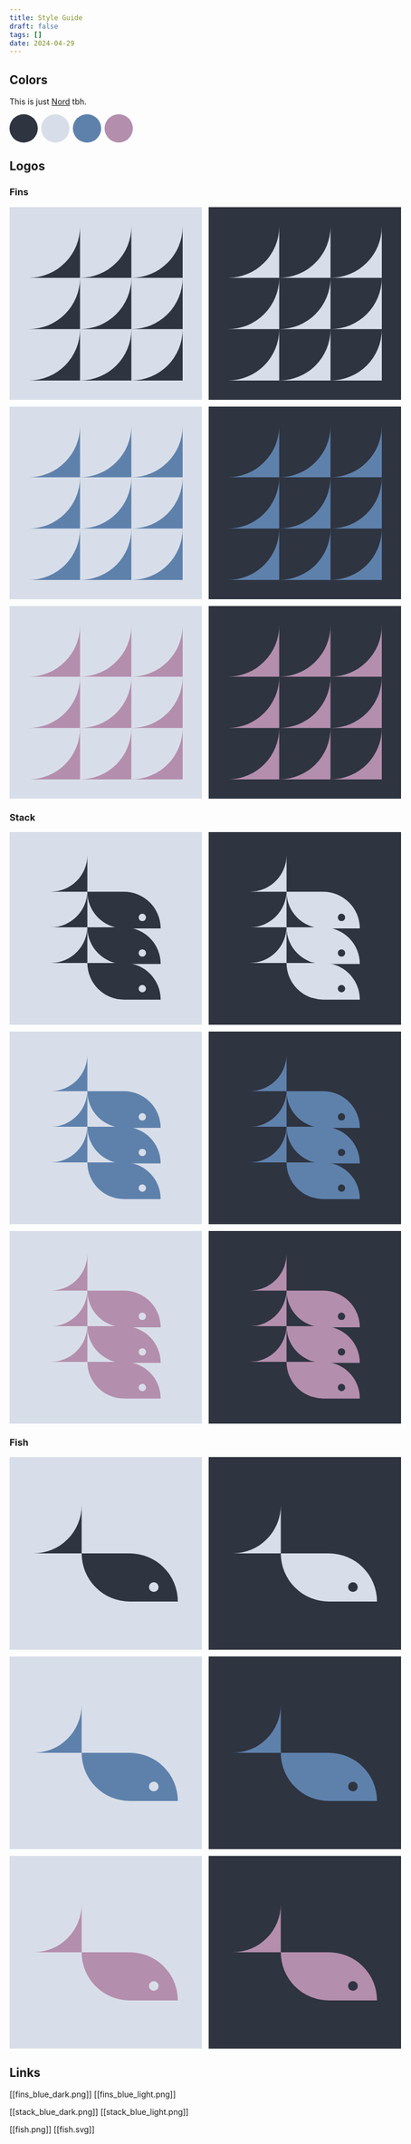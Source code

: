 ```yaml
---
title: Style Guide
draft: false
tags: []
date: 2024-04-29
---
```

## Colors

This is just [Nord](https://www.nordtheme.com/) tbh.

<div style="display: flex; gap: 6px; flex-wrap: no-wrap;">
<div style="height: 50px; width: 50px; border-radius: 50%; background-color: #2E3440;"></div>
<div style="height: 50px; width: 50px; border-radius: 50%; background-color: #D8DEE9;"></div>
<div style="height: 50px; width: 50px; border-radius: 50%; background-color: #5E81AC;"></div>
<div style="height: 50px; width: 50px; border-radius: 50%; background-color: #B48EAD;"></div>
</div>

## Logos

<style>
.grid {
    display: flex;
    flex-wrap: wrap;
    width: 724px;
    gap: 12px;
}

.grid div{
    height: 340px;
    width: 340px;
    display: flex;
    justify-content: center;
    align-items: center;
}

.grid div svg {
    height: 80%;
    width: 80%;
}

.div1 {
    background-color: #D8DEE9;
    color: #2E3440;
}

.div2 {
    background-color: #2E3440;
    color: #D8DEE9;
}

.div3 {
    background-color: #D8DEE9;
    color: #5E81AC;
}

.div4 {
    background-color: #2E3440;
    color: #5E81AC;
}

.div5 {
    background-color: #D8DEE9;
    color: #B48EAD;
}

.div6 {
    background-color: #2E3440;
    color: #B48EAD;
}
</style>

### Fins

<div class="grid">
<div class="div1">
<svg version="1.1" width="300" height="300" viewBox="0 0 300 300" xmlns="http://www.w3.org/2000/svg">
<path stroke="none" fill="currentColor" d="M100,0 v100 h-100 a100,100 0 0 0 100,-100 z" />
<path stroke="none" fill="currentColor" d="M100,100 v100 h-100 a100,100 0 0 0 100,-100 z" />
<path stroke="none" fill="currentColor" d="M100,200 v100 h-100 a100,100 0 0 0 100,-100 z" />

<path stroke="none" fill="currentColor" d="M200,0 v100 h-100 a100,100 0 0 0 100,-100 z" />
<path stroke="none" fill="currentColor" d="M200,100 v100 h-100 a100,100 0 0 0 100,-100 z" />
<path stroke="none" fill="currentColor" d="M200,200 v100 h-100 a100,100 0 0 0 100,-100 z" />

<path stroke="none" fill="currentColor" d="M300,0 v100 h-100 a100,100 0 0 0 100,-100 z" />
<path stroke="none" fill="currentColor" d="M300,100 v100 h-100 a100,100 0 0 0 100,-100 z" />
<path stroke="none" fill="currentColor" d="M300,200 v100 h-100 a100,100 0 0 0 100,-100 z" />
</svg>
</div>
<div class="div2">
<svg version="1.1" width="300" height="300" viewBox="0 0 300 300" xmlns="http://www.w3.org/2000/svg">
<path stroke="none" fill="currentColor" d="M100,0 v100 h-100 a100,100 0 0 0 100,-100 z" />
<path stroke="none" fill="currentColor" d="M100,100 v100 h-100 a100,100 0 0 0 100,-100 z" />
<path stroke="none" fill="currentColor" d="M100,200 v100 h-100 a100,100 0 0 0 100,-100 z" />

<path stroke="none" fill="currentColor" d="M200,0 v100 h-100 a100,100 0 0 0 100,-100 z" />
<path stroke="none" fill="currentColor" d="M200,100 v100 h-100 a100,100 0 0 0 100,-100 z" />
<path stroke="none" fill="currentColor" d="M200,200 v100 h-100 a100,100 0 0 0 100,-100 z" />

<path stroke="none" fill="currentColor" d="M300,0 v100 h-100 a100,100 0 0 0 100,-100 z" />
<path stroke="none" fill="currentColor" d="M300,100 v100 h-100 a100,100 0 0 0 100,-100 z" />
<path stroke="none" fill="currentColor" d="M300,200 v100 h-100 a100,100 0 0 0 100,-100 z" />
</svg>
</div>
<div class="div3">
<svg version="1.1" width="300" height="300" viewBox="0 0 300 300" xmlns="http://www.w3.org/2000/svg">
<path stroke="none" fill="currentColor" d="M100,0 v100 h-100 a100,100 0 0 0 100,-100 z" />
<path stroke="none" fill="currentColor" d="M100,100 v100 h-100 a100,100 0 0 0 100,-100 z" />
<path stroke="none" fill="currentColor" d="M100,200 v100 h-100 a100,100 0 0 0 100,-100 z" />

<path stroke="none" fill="currentColor" d="M200,0 v100 h-100 a100,100 0 0 0 100,-100 z" />
<path stroke="none" fill="currentColor" d="M200,100 v100 h-100 a100,100 0 0 0 100,-100 z" />
<path stroke="none" fill="currentColor" d="M200,200 v100 h-100 a100,100 0 0 0 100,-100 z" />

<path stroke="none" fill="currentColor" d="M300,0 v100 h-100 a100,100 0 0 0 100,-100 z" />
<path stroke="none" fill="currentColor" d="M300,100 v100 h-100 a100,100 0 0 0 100,-100 z" />
<path stroke="none" fill="currentColor" d="M300,200 v100 h-100 a100,100 0 0 0 100,-100 z" />
</svg>
</div>
<div class="div4">
<svg version="1.1" width="300" height="300" viewBox="0 0 300 300" xmlns="http://www.w3.org/2000/svg">
<path stroke="none" fill="currentColor" d="M100,0 v100 h-100 a100,100 0 0 0 100,-100 z" />
<path stroke="none" fill="currentColor" d="M100,100 v100 h-100 a100,100 0 0 0 100,-100 z" />
<path stroke="none" fill="currentColor" d="M100,200 v100 h-100 a100,100 0 0 0 100,-100 z" />

<path stroke="none" fill="currentColor" d="M200,0 v100 h-100 a100,100 0 0 0 100,-100 z" />
<path stroke="none" fill="currentColor" d="M200,100 v100 h-100 a100,100 0 0 0 100,-100 z" />
<path stroke="none" fill="currentColor" d="M200,200 v100 h-100 a100,100 0 0 0 100,-100 z" />

<path stroke="none" fill="currentColor" d="M300,0 v100 h-100 a100,100 0 0 0 100,-100 z" />
<path stroke="none" fill="currentColor" d="M300,100 v100 h-100 a100,100 0 0 0 100,-100 z" />
<path stroke="none" fill="currentColor" d="M300,200 v100 h-100 a100,100 0 0 0 100,-100 z" />
</svg>
</div>

<div class="div5">
<svg version="1.1" width="300" height="300" viewBox="0 0 300 300" xmlns="http://www.w3.org/2000/svg">
<path stroke="none" fill="currentColor" d="M100,0 v100 h-100 a100,100 0 0 0 100,-100 z" />
<path stroke="none" fill="currentColor" d="M100,100 v100 h-100 a100,100 0 0 0 100,-100 z" />
<path stroke="none" fill="currentColor" d="M100,200 v100 h-100 a100,100 0 0 0 100,-100 z" />

<path stroke="none" fill="currentColor" d="M200,0 v100 h-100 a100,100 0 0 0 100,-100 z" />
<path stroke="none" fill="currentColor" d="M200,100 v100 h-100 a100,100 0 0 0 100,-100 z" />
<path stroke="none" fill="currentColor" d="M200,200 v100 h-100 a100,100 0 0 0 100,-100 z" />

<path stroke="none" fill="currentColor" d="M300,0 v100 h-100 a100,100 0 0 0 100,-100 z" />
<path stroke="none" fill="currentColor" d="M300,100 v100 h-100 a100,100 0 0 0 100,-100 z" />
<path stroke="none" fill="currentColor" d="M300,200 v100 h-100 a100,100 0 0 0 100,-100 z" />
</svg>
</div>

<div class="div6">
<svg version="1.1" width="300" height="300" viewBox="0 0 300 300" xmlns="http://www.w3.org/2000/svg">
<path stroke="none" fill="currentColor" d="M100,0 v100 h-100 a100,100 0 0 0 100,-100 z" />
<path stroke="none" fill="currentColor" d="M100,100 v100 h-100 a100,100 0 0 0 100,-100 z" />
<path stroke="none" fill="currentColor" d="M100,200 v100 h-100 a100,100 0 0 0 100,-100 z" />

<path stroke="none" fill="currentColor" d="M200,0 v100 h-100 a100,100 0 0 0 100,-100 z" />
<path stroke="none" fill="currentColor" d="M200,100 v100 h-100 a100,100 0 0 0 100,-100 z" />
<path stroke="none" fill="currentColor" d="M200,200 v100 h-100 a100,100 0 0 0 100,-100 z" />

<path stroke="none" fill="currentColor" d="M300,0 v100 h-100 a100,100 0 0 0 100,-100 z" />
<path stroke="none" fill="currentColor" d="M300,100 v100 h-100 a100,100 0 0 0 100,-100 z" />
<path stroke="none" fill="currentColor" d="M300,200 v100 h-100 a100,100 0 0 0 100,-100 z" />
</svg>
</div>
</div>

### Stack

<div class="grid">
<div class="div1">
<svg version="1.1" width="320" height="420" viewBox="0 0 320 420" xmlns="http://www.w3.org/2000/svg">
<svg x="0" y="0" version="1.1" width="320" height="220" xmlns="http://www.w3.org/2000/svg">
<defs>
<mask id="hole">
<rect x="100" y="100" width="220" height="120" fill="white"/>
<circle cx="260" cy="180" r="10" fill="black"/>
</mask>
</defs>

<path stroke="none" fill="currentColor" d="M110,10 v100 h-100 a100,100 0 0 0 100,-100 z" />
<path stroke="none" fill="currentColor" mask="url(#hole)" d="M110,110 h100 a100,100 0 0 1 100,100 h-100 a100,100 0 0 1 -100,-100 v-100 z" />
</svg>
<svg x="0" y="97" version="1.1" width="320" height="220" xmlns="http://www.w3.org/2000/svg">
<defs>
<mask id="hole">
<rect x="100" y="100" width="220" height="120" fill="white"/>
<circle cx="260" cy="180" r="10" fill="black"/>
</mask>
</defs>

<path stroke="none" fill="currentColor" d="M110,10 v100 h-100 a100,100 0 0 0 100,-100 z" />
<path stroke="none" fill="currentColor" mask="url(#hole)" d="M110,110 h100 a100,100 0 0 1 100,100 h-100 a100,100 0 0 1 -100,-100 v-100 z" />
</svg>
<svg x="0" y="194" version="1.1" width="320" height="220" xmlns="http://www.w3.org/2000/svg">
<defs>
<mask id="hole">
<rect x="100" y="100" width="220" height="120" fill="white"/>
<circle cx="260" cy="180" r="10" fill="black"/>
</mask>
</defs>

<path stroke="none" fill="currentColor" d="M110,10 v100 h-100 a100,100 0 0 0 100,-100 z" />
<path stroke="none" fill="currentColor" mask="url(#hole)" d="M110,110 h100 a100,100 0 0 1 100,100 h-100 a100,100 0 0 1 -100,-100 v-100 z" />
</svg>
</svg>
</div>
<div class="div2">
<svg version="1.1" width="320" height="420" viewBox="0 0 320 420" xmlns="http://www.w3.org/2000/svg">
<svg x="0" y="0" version="1.1" width="320" height="220" xmlns="http://www.w3.org/2000/svg">
<defs>
<mask id="hole">
<rect x="100" y="100" width="220" height="120" fill="white"/>
<circle cx="260" cy="180" r="10" fill="black"/>
</mask>
</defs>

<path stroke="none" fill="currentColor" d="M110,10 v100 h-100 a100,100 0 0 0 100,-100 z" />
<path stroke="none" fill="currentColor" mask="url(#hole)" d="M110,110 h100 a100,100 0 0 1 100,100 h-100 a100,100 0 0 1 -100,-100 v-100 z" />
</svg>
<svg x="0" y="97" version="1.1" width="320" height="220" xmlns="http://www.w3.org/2000/svg">
<defs>
<mask id="hole">
<rect x="100" y="100" width="220" height="120" fill="white"/>
<circle cx="260" cy="180" r="10" fill="black"/>
</mask>
</defs>

<path stroke="none" fill="currentColor" d="M110,10 v100 h-100 a100,100 0 0 0 100,-100 z" />
<path stroke="none" fill="currentColor" mask="url(#hole)" d="M110,110 h100 a100,100 0 0 1 100,100 h-100 a100,100 0 0 1 -100,-100 v-100 z" />
</svg>
<svg x="0" y="194" version="1.1" width="320" height="220" xmlns="http://www.w3.org/2000/svg">
<defs>
<mask id="hole">
<rect x="100" y="100" width="220" height="120" fill="white"/>
<circle cx="260" cy="180" r="10" fill="black"/>
</mask>
</defs>

<path stroke="none" fill="currentColor" d="M110,10 v100 h-100 a100,100 0 0 0 100,-100 z" />
<path stroke="none" fill="currentColor" mask="url(#hole)" d="M110,110 h100 a100,100 0 0 1 100,100 h-100 a100,100 0 0 1 -100,-100 v-100 z" />
</svg>
</svg>
</div>
<div class="div3">
<svg version="1.1" width="320" height="420" viewBox="0 0 320 420" xmlns="http://www.w3.org/2000/svg">
<svg x="0" y="0" version="1.1" width="320" height="220" xmlns="http://www.w3.org/2000/svg">
<defs>
<mask id="hole">
<rect x="100" y="100" width="220" height="120" fill="white"/>
<circle cx="260" cy="180" r="10" fill="black"/>
</mask>
</defs>

<path stroke="none" fill="currentColor" d="M110,10 v100 h-100 a100,100 0 0 0 100,-100 z" />
<path stroke="none" fill="currentColor" mask="url(#hole)" d="M110,110 h100 a100,100 0 0 1 100,100 h-100 a100,100 0 0 1 -100,-100 v-100 z" />
</svg>
<svg x="0" y="97" version="1.1" width="320" height="220" xmlns="http://www.w3.org/2000/svg">
<defs>
<mask id="hole">
<rect x="100" y="100" width="220" height="120" fill="white"/>
<circle cx="260" cy="180" r="10" fill="black"/>
</mask>
</defs>

<path stroke="none" fill="currentColor" d="M110,10 v100 h-100 a100,100 0 0 0 100,-100 z" />
<path stroke="none" fill="currentColor" mask="url(#hole)" d="M110,110 h100 a100,100 0 0 1 100,100 h-100 a100,100 0 0 1 -100,-100 v-100 z" />
</svg>
<svg x="0" y="194" version="1.1" width="320" height="220" xmlns="http://www.w3.org/2000/svg">
<defs>
<mask id="hole">
<rect x="100" y="100" width="220" height="120" fill="white"/>
<circle cx="260" cy="180" r="10" fill="black"/>
</mask>
</defs>

<path stroke="none" fill="currentColor" d="M110,10 v100 h-100 a100,100 0 0 0 100,-100 z" />
<path stroke="none" fill="currentColor" mask="url(#hole)" d="M110,110 h100 a100,100 0 0 1 100,100 h-100 a100,100 0 0 1 -100,-100 v-100 z" />
</svg>
</svg>
</div>
<div class="div4">
<svg version="1.1" width="320" height="420" viewBox="0 0 320 420" xmlns="http://www.w3.org/2000/svg">
<svg x="0" y="0" version="1.1" width="320" height="220" xmlns="http://www.w3.org/2000/svg">
<defs>
<mask id="hole">
<rect x="100" y="100" width="220" height="120" fill="white"/>
<circle cx="260" cy="180" r="10" fill="black"/>
</mask>
</defs>

<path stroke="none" fill="currentColor" d="M110,10 v100 h-100 a100,100 0 0 0 100,-100 z" />
<path stroke="none" fill="currentColor" mask="url(#hole)" d="M110,110 h100 a100,100 0 0 1 100,100 h-100 a100,100 0 0 1 -100,-100 v-100 z" />
</svg>
<svg x="0" y="97" version="1.1" width="320" height="220" xmlns="http://www.w3.org/2000/svg">
<defs>
<mask id="hole">
<rect x="100" y="100" width="220" height="120" fill="white"/>
<circle cx="260" cy="180" r="10" fill="black"/>
</mask>
</defs>

<path stroke="none" fill="currentColor" d="M110,10 v100 h-100 a100,100 0 0 0 100,-100 z" />
<path stroke="none" fill="currentColor" mask="url(#hole)" d="M110,110 h100 a100,100 0 0 1 100,100 h-100 a100,100 0 0 1 -100,-100 v-100 z" />
</svg>
<svg x="0" y="194" version="1.1" width="320" height="220" xmlns="http://www.w3.org/2000/svg">
<defs>
<mask id="hole">
<rect x="100" y="100" width="220" height="120" fill="white"/>
<circle cx="260" cy="180" r="10" fill="black"/>
</mask>
</defs>

<path stroke="none" fill="currentColor" d="M110,10 v100 h-100 a100,100 0 0 0 100,-100 z" />
<path stroke="none" fill="currentColor" mask="url(#hole)" d="M110,110 h100 a100,100 0 0 1 100,100 h-100 a100,100 0 0 1 -100,-100 v-100 z" />
</svg>
</svg>
</div>

<div class="div5">
<svg version="1.1" width="320" height="420" viewBox="0 0 320 420" xmlns="http://www.w3.org/2000/svg">
<svg x="0" y="0" version="1.1" width="320" height="220" xmlns="http://www.w3.org/2000/svg">
<defs>
<mask id="hole">
<rect x="100" y="100" width="220" height="120" fill="white"/>
<circle cx="260" cy="180" r="10" fill="black"/>
</mask>
</defs>

<path stroke="none" fill="currentColor" d="M110,10 v100 h-100 a100,100 0 0 0 100,-100 z" />
<path stroke="none" fill="currentColor" mask="url(#hole)" d="M110,110 h100 a100,100 0 0 1 100,100 h-100 a100,100 0 0 1 -100,-100 v-100 z" />
</svg>
<svg x="0" y="97" version="1.1" width="320" height="220" xmlns="http://www.w3.org/2000/svg">
<defs>
<mask id="hole">
<rect x="100" y="100" width="220" height="120" fill="white"/>
<circle cx="260" cy="180" r="10" fill="black"/>
</mask>
</defs>

<path stroke="none" fill="currentColor" d="M110,10 v100 h-100 a100,100 0 0 0 100,-100 z" />
<path stroke="none" fill="currentColor" mask="url(#hole)" d="M110,110 h100 a100,100 0 0 1 100,100 h-100 a100,100 0 0 1 -100,-100 v-100 z" />
</svg>
<svg x="0" y="194" version="1.1" width="320" height="220" xmlns="http://www.w3.org/2000/svg">
<defs>
<mask id="hole">
<rect x="100" y="100" width="220" height="120" fill="white"/>
<circle cx="260" cy="180" r="10" fill="black"/>
</mask>
</defs>

<path stroke="none" fill="currentColor" d="M110,10 v100 h-100 a100,100 0 0 0 100,-100 z" />
<path stroke="none" fill="currentColor" mask="url(#hole)" d="M110,110 h100 a100,100 0 0 1 100,100 h-100 a100,100 0 0 1 -100,-100 v-100 z" />
</svg>
</svg>
</div>

<div class="div6">
<svg version="1.1" width="320" height="420" viewBox="0 0 320 420" xmlns="http://www.w3.org/2000/svg">
<svg x="0" y="0" version="1.1" width="320" height="220" xmlns="http://www.w3.org/2000/svg">
<defs>
<mask id="hole">
<rect x="100" y="100" width="220" height="120" fill="white"/>
<circle cx="260" cy="180" r="10" fill="black"/>
</mask>
</defs>

<path stroke="none" fill="currentColor" d="M110,10 v100 h-100 a100,100 0 0 0 100,-100 z" />
<path stroke="none" fill="currentColor" mask="url(#hole)" d="M110,110 h100 a100,100 0 0 1 100,100 h-100 a100,100 0 0 1 -100,-100 v-100 z" />
</svg>
<svg x="0" y="97" version="1.1" width="320" height="220" xmlns="http://www.w3.org/2000/svg">
<defs>
<mask id="hole">
<rect x="100" y="100" width="220" height="120" fill="white"/>
<circle cx="260" cy="180" r="10" fill="black"/>
</mask>
</defs>

<path stroke="none" fill="currentColor" d="M110,10 v100 h-100 a100,100 0 0 0 100,-100 z" />
<path stroke="none" fill="currentColor" mask="url(#hole)" d="M110,110 h100 a100,100 0 0 1 100,100 h-100 a100,100 0 0 1 -100,-100 v-100 z" />
</svg>
<svg x="0" y="194" version="1.1" width="320" height="220" xmlns="http://www.w3.org/2000/svg">
<defs>
<mask id="hole">
<rect x="100" y="100" width="220" height="120" fill="white"/>
<circle cx="260" cy="180" r="10" fill="black"/>
</mask>
</defs>

<path stroke="none" fill="currentColor" d="M110,10 v100 h-100 a100,100 0 0 0 100,-100 z" />
<path stroke="none" fill="currentColor" mask="url(#hole)" d="M110,110 h100 a100,100 0 0 1 100,100 h-100 a100,100 0 0 1 -100,-100 v-100 z" />
</svg>
</svg>
</div>
</div>

### Fish

<div class="grid">
<div class="div1">
<svg version="1.1" width="320" height="220" viewBox="0 0 320 220" xmlns="http://www.w3.org/2000/svg">
<defs>
<mask id="hole">
<rect x="100" y="100" width="220" height="120" fill="white"/>
<circle cx="260" cy="180" r="10" fill="black"/>
</mask>
</defs>

<path stroke="none" fill="currentColor" d="M110,10 v100 h-100 a100,100 0 0 0 100,-100 z" />
<path stroke="none" fill="currentColor" mask="url(#hole)" d="M110,110 h100 a100,100 0 0 1 100,100 h-100 a100,100 0 0 1 -100,-100 v-100 z" />
</svg>
</div>
<div class="div2">
<svg version="1.1" width="320" height="220" viewBox="0 0 320 220" xmlns="http://www.w3.org/2000/svg">
<defs>
<mask id="hole">
<rect x="100" y="100" width="220" height="120" fill="white"/>
<circle cx="260" cy="180" r="10" fill="black"/>
</mask>
</defs>

<path stroke="none" fill="currentColor" d="M110,10 v100 h-100 a100,100 0 0 0 100,-100 z" />
<path stroke="none" fill="currentColor" mask="url(#hole)" d="M110,110 h100 a100,100 0 0 1 100,100 h-100 a100,100 0 0 1 -100,-100 v-100 z" />
</svg>
</div>
<div class="div3">
<svg version="1.1" width="320" height="220" viewBox="0 0 320 220" xmlns="http://www.w3.org/2000/svg">
<defs>
<mask id="hole">
<rect x="100" y="100" width="220" height="120" fill="white"/>
<circle cx="260" cy="180" r="10" fill="black"/>
</mask>
</defs>

<path stroke="none" fill="currentColor" d="M110,10 v100 h-100 a100,100 0 0 0 100,-100 z" />
<path stroke="none" fill="currentColor" mask="url(#hole)" d="M110,110 h100 a100,100 0 0 1 100,100 h-100 a100,100 0 0 1 -100,-100 v-100 z" />
</svg>
</div>
<div class="div4">
<svg version="1.1" width="320" height="220" viewBox="0 0 320 220" xmlns="http://www.w3.org/2000/svg">
<defs>
<mask id="hole">
<rect x="100" y="100" width="220" height="120" fill="white"/>
<circle cx="260" cy="180" r="10" fill="black"/>
</mask>
</defs>

<path stroke="none" fill="currentColor" d="M110,10 v100 h-100 a100,100 0 0 0 100,-100 z" />
<path stroke="none" fill="currentColor" mask="url(#hole)" d="M110,110 h100 a100,100 0 0 1 100,100 h-100 a100,100 0 0 1 -100,-100 v-100 z" />
</svg>
</div>

<div class="div5">
<svg version="1.1" width="320" height="220" viewBox="0 0 320 220" xmlns="http://www.w3.org/2000/svg">
<defs>
<mask id="hole">
<rect x="100" y="100" width="220" height="120" fill="white"/>
<circle cx="260" cy="180" r="10" fill="black"/>
</mask>
</defs>

<path stroke="none" fill="currentColor" d="M110,10 v100 h-100 a100,100 0 0 0 100,-100 z" />
<path stroke="none" fill="currentColor" mask="url(#hole)" d="M110,110 h100 a100,100 0 0 1 100,100 h-100 a100,100 0 0 1 -100,-100 v-100 z" />
</svg>
</div>

<div class="div6">
<svg version="1.1" width="320" height="220" viewBox="0 0 320 220" xmlns="http://www.w3.org/2000/svg">
<defs>
<mask id="hole">
<rect x="100" y="100" width="220" height="120" fill="white"/>
<circle cx="260" cy="180" r="10" fill="black"/>
</mask>
</defs>

<path stroke="none" fill="currentColor" d="M110,10 v100 h-100 a100,100 0 0 0 100,-100 z" />
<path stroke="none" fill="currentColor" mask="url(#hole)" d="M110,110 h100 a100,100 0 0 1 100,100 h-100 a100,100 0 0 1 -100,-100 v-100 z" />
</svg>
</div>
</div>

## Links

[[fins_blue_dark.png]]
[[fins_blue_light.png]]

[[stack_blue_dark.png]]
[[stack_blue_light.png]]

[[fish.png]]
[[fish.svg]]